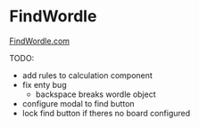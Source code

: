 # FindWordle
[FindWordle.com](https://www.findwordle.com/)

TODO:
- add rules to calculation component 
- fix enty bug 
    - backspace breaks wordle object 
- configure modal to find button 
- lock find button if theres no board configured 
